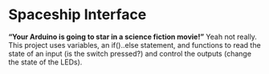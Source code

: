 # Spaceship Interface
**“Your Arduino is going to star in a science fiction movie!”** Yeah not really. This project uses variables, an if()..else statement, and functions to read the state of an input (is the switch pressed?) and control the outputs (change the state of the LEDs).
